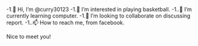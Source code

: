 -1.👋 Hi, I’m @curry30123
-1.👀 I’m interested in playing basketball.
-1..🌱 I’m currently learning computer.
-1.💞️ I’m looking to collaborate on discussing report.
-1..📫 How to reach me, from facebook.

Nice to meet you!

<!---
curry30123/curry30123 is a ✨ special ✨ repository because its `README.md` (this file) appears on your GitHub profile.
You can click the Preview link to take a look at your changes.
--->
